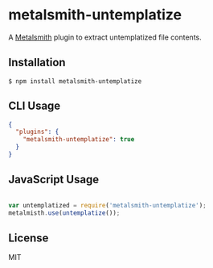 # metalsmith-untemplatize

A [Metalsmith](http://metalsmith.io) plugin to extract untemplatized file contents.

## Installation

```
$ npm install metalsmith-untemplatize
```

## CLI Usage

```json
{
  "plugins": {
    "metalsmith-untemplatize": true
  }
}
```

## JavaScript Usage

```js

var untemplatized = require('metalsmith-untemplatize');
metalmisth.use(untemplatize());
```

## License

MIT
